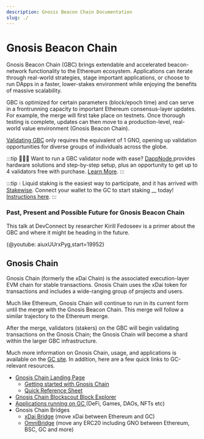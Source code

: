 ```yaml
---
description: Gnosis Beacon Chain Documentation
slug: ./
---
```


# Gnosis Beacon Chain

Gnosis Beacon Chain (GBC) brings extendable and accelerated beacon-network functionality to the Ethereum ecosystem. Applications can iterate through real-world strategies, stage important applications, or choose to run DApps in a faster, lower-stakes environment while enjoying the benefits of massive scalability.

GBC is optimized for certain parameters (block/epoch time) and can serve in a frontrunning capacity to important Ethereum consensus-layer updates. For example, the merge will first take place on testnets. Once thorough testing is complete, updates can then move to a production-level, real-world value environment (Gnosis Beacon Chain).

[Validating GBC](/validators/client/) only requires the equivalent of 1 GNO, opening up validation opportunities for diverse groups of individuals across the globe.

:::tip
🙋🏼‍♀️ Want to run a GBC validator node with ease? [DappNode ](https://dappnode.io)provides hardware solutions and step-by-step setup, plus an opportunity to get up to 4 validators free with purchase. [Learn More](https://shop.dappnode.io/product/dappnodextreme-gnosis/).
:::

:::tip
💧 Liquid staking is the easiest way to participate, and it has arrived with [Stakewise](https://app.stakewise.io). Connect your wallet to the GC to start staking __ today! [Instructions here](https://stakewise.medium.com/stakewise-liquid-staking-now-on-gnosis-beacon-chain-b732d81480b9).
:::

### Past, Present and Possible Future for Gnosis Beacon Chain

This talk at DevConnect by researcher Kirill Fedoseev is a primer about the GBC and where it might be heading in the future.

{@youtube: aiuxUUrxPyg,start=19952}

## Gnosis Chain

Gnosis Chain (formerly the xDai Chain) is the associated execution-layer EVM chain for stable transactions. Gnosis Chain uses the xDai token for transactions and includes a wide-ranging group of projects and users.

Much like Ethereum, Gnosis Chain will continue to run in its current form until the merge with the Gnosis Beacon Chain. This merge will follow a similar trajectory to the Ethereum merge.

After the merge, validators (stakers) on the GBC will begin validating transactions on the Gnosis Chain; the Gnosis Chain will become a shard within the larger GBC infrastructure.

Much more information on Gnosis Chain, usage, and applications is available on the [GC site](https://www.gnosischain.com). In addition, here are a few quick links to GC-relevant resources.

* [Gnosis Chain Landing Page](https://www.gnosischain.com/evm)
  * [Getting started with Gnosis Chain ](https://developers.gnosischain.com/for-users/getting-started-with-gc)
  * [Quick Reference Sheet](https://developers.gnosischain.com/for-users/getting-started-with-gc/reference-sheet)
* [Gnosis Chain Blockscout Block Explorer](https://blockscout.com/xdai/mainnet/)
* [Applications running on GC ](https://gnosischain.world)(DeFi, Games, DAOs, NFTs etc)
* Gnosis Chain Bridges
  * [xDai Bridge](https://bridge.gnosischain.com) (move xDai between Ethereum and GC)
  * [OmniBridge](https://omni.gnosischain.com) (move any ERC20 including GNO between Ethereum, BSC, GC and more)
